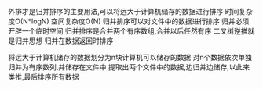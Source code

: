 外排才是归并排序的主要用法,可以将远大于计算机储存的数据进行排序
时间复杂度O(N*logN)
空间复杂度O(N)
归并排序可以对文件中的数据进行排序
归并必须开辟一个临时空间
归并排序是合并两个有序数组,合并以后任然有序
二叉树逆推就是归并思想
归并在数据返回时排序

将远大于计算机储存的数据划分为n块计算机可以储存的数据
对n个数据依次单独归并为有序数列,并储存在文件中
提取出两个文件中的数据,边归并边储存,以此来类推,最后排序所有数据